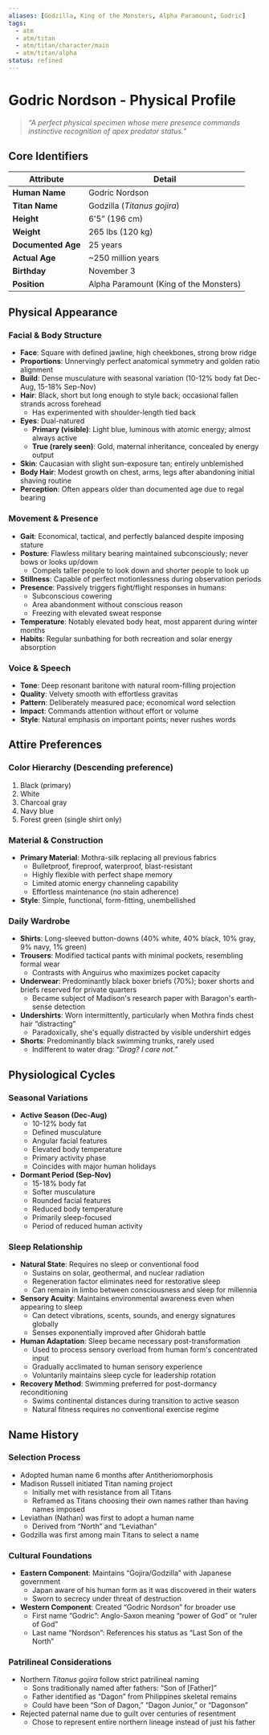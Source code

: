 ```yaml
---
aliases: [Godzilla, King of the Monsters, Alpha Paramount, Godric]
tags: 
  - atm
  - atm/titan
  - atm/titan/character/main
  - atm/titan/alpha
status: refined
---
```


# Godric Nordson - Physical Profile

> *“A perfect physical specimen whose mere presence commands instinctive recognition of apex predator status.”*

## Core Identifiers

| Attribute | Detail |
|-----------|--------|
| **Human Name** | Godric Nordson |
| **Titan Name** | Godzilla (*Titanus gojira*) |
| **Height** | 6'5” (196 cm) |
| **Weight** | 265 lbs (120 kg) |
| **Documented Age** | 25 years |
| **Actual Age** | ~250 million years |
| **Birthday** | November 3 |
| **Position** | Alpha Paramount (King of the Monsters) |

## Physical Appearance

### Facial & Body Structure

- **Face**: Square with defined jawline, high cheekbones, strong brow ridge
- **Proportions**: Unnervingly perfect anatomical symmetry and golden ratio alignment
- **Build**: Dense musculature with seasonal variation (10-12% body fat Dec-Aug, 15-18% Sep-Nov)
- **Hair**: Black, short but long enough to style back; occasional fallen strands across forehead
  - Has experimented with shoulder-length tied back
- **Eyes**: Dual-natured
  - **Primary (visible)**: Light blue, luminous with atomic energy; almost always active
  - **True (rarely seen)**: Gold, maternal inheritance, concealed by energy output
- **Skin**: Caucasian with slight sun-exposure tan; entirely unblemished
- **Body Hair**: Modest growth on chest, arms, legs after abandoning initial shaving routine
- **Perception**: Often appears older than documented age due to regal bearing

### Movement & Presence

- **Gait**: Economical, tactical, and perfectly balanced despite imposing stature
- **Posture**: Flawless military bearing maintained subconsciously; never bows or looks up/down
  - Compels taller people to look down and shorter people to look up
- **Stillness**: Capable of perfect motionlessness during observation periods
- **Presence**: Passively triggers fight/flight responses in humans:
  - Subconscious cowering
  - Area abandonment without conscious reason
  - Freezing with elevated sweat response
- **Temperature**: Notably elevated body heat, most apparent during winter months
- **Habits**: Regular sunbathing for both recreation and solar energy absorption

### Voice & Speech

- **Tone**: Deep resonant baritone with natural room-filling projection
- **Quality**: Velvety smooth with effortless gravitas
- **Pattern**: Deliberately measured pace; economical word selection
- **Impact**: Commands attention without effort or volume
- **Style**: Natural emphasis on important points; never rushes words

## Attire Preferences

### Color Hierarchy (Descending preference)

1. Black (primary)
2. White
3. Charcoal gray
4. Navy blue
5. Forest green (single shirt only)

### Material & Construction

- **Primary Material**: Mothra-silk replacing all previous fabrics
  - Bulletproof, fireproof, waterproof, blast-resistant
  - Highly flexible with perfect shape memory
  - Limited atomic energy channeling capability
  - Effortless maintenance (no stain adherence)
- **Style**: Simple, functional, form-fitting, unembellished

### Daily Wardrobe

- **Shirts**: Long-sleeved button-downs (40% white, 40% black, 10% gray, 9% navy, 1% green)
- **Trousers**: Modified tactical pants with minimal pockets, resembling formal wear
  - Contrasts with Anguirus who maximizes pocket capacity
- **Underwear**: Predominantly black boxer briefs (70%); boxer shorts and briefs reserved for private quarters
  - Became subject of Madison's research paper with Baragon's earth-sense detection
- **Undershirts**: Worn intermittently, particularly when Mothra finds chest hair “distracting”
  - Paradoxically, she's equally distracted by visible undershirt edges
- **Shorts**: Predominantly black swimming trunks, rarely used
  - Indifferent to water drag: “*Drag? I care not.*”

## Physiological Cycles

### Seasonal Variations

- **Active Season (Dec-Aug)**
  - 10-12% body fat
  - Defined musculature
  - Angular facial features
  - Elevated body temperature
  - Primary activity phase
  - Coincides with major human holidays
- **Dormant Period (Sep-Nov)**
  - 15-18% body fat
  - Softer musculature
  - Rounded facial features
  - Reduced body temperature
  - Primarily sleep-focused
  - Period of reduced human activity

### Sleep Relationship

- **Natural State**: Requires no sleep or conventional food
  - Sustains on solar, geothermal, and nuclear radiation
  - Regeneration factor eliminates need for restorative sleep
  - Can remain in limbo between consciousness and sleep for millennia
- **Sensory Acuity**: Maintains environmental awareness even when appearing to sleep
  - Can detect vibrations, scents, sounds, and energy signatures globally
  - Senses exponentially improved after Ghidorah battle
- **Human Adaptation**: Sleep became necessary post-transformation
  - Used to process sensory overload from human form's concentrated input
  - Gradually acclimated to human sensory experience
  - Voluntarily maintains sleep cycle for leadership rotation
- **Recovery Method**: Swimming preferred for post-dormancy reconditioning
  - Swims continental distances during transition to active season
  - Natural fitness requires no conventional exercise regime

## Name History

### Selection Process

- Adopted human name 6 months after Antitheriomorphosis
- Madison Russell initiated Titan naming project
  - Initially met with resistance from all Titans
  - Reframed as Titans choosing their own names rather than having names imposed
- Leviathan (Nathan) was first to adopt a human name
  - Derived from “North” and “Leviathan”
- Godzilla was first among main Titans to select a name

### Cultural Foundations

- **Eastern Component**: Maintains “Gojira/Godzilla” with Japanese government
  - Japan aware of his human form as it was discovered in their waters
  - Sworn to secrecy under threat of destruction
- **Western Component**: Created “Godric Nordson” for broader use
  - First name “Godric”: Anglo-Saxon meaning “power of God” or “ruler of God”
  - Last name “Nordson”: References his status as “Last Son of the North”

### Patrilineal Considerations

- Northern *Titanus gojira* follow strict patrilineal naming
  - Sons traditionally named after fathers: “Son of [Father]”
  - Father identified as “Dagon” from Philippines skeletal remains
  - Could have been “Son of Dagon,” “Dagon Junior,” or “Dagonson”
- Rejected paternal name due to guilt over centuries of resentment
  - Chose to represent entire northern lineage instead of just his father